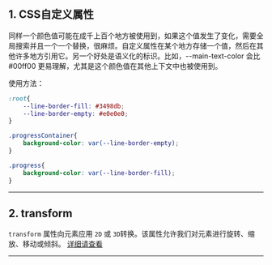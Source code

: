 ## 1. CSS自定义属性

同样一个颜色值可能在成千上百个地方被使用到，如果这个值发生了变化，需要全局搜索并且一个一个替换，很麻烦。自定义属性在某个地方存储一个值，然后在其他许多地方引用它。另一个好处是语义化的标识。比如，--main-text-color 会比 #00ff00 更易理解，尤其是这个颜色值在其他上下文中也被使用到。

使用方法：
```css
:root{
    --line-border-fill: #3498db;
    --line-border-empty: #e0e0e0;
}

.progressContainer{
    background-color: var(--line-border-empty);
}

.progress{
    background-color: var(--line-border-fill);
}

```

---

## 2. transform

`transform` 属性向元素应用 `2D` 或 `3D`转换。该属性允许我们对元素进行旋转、缩放、移动或倾斜。
[详细请查看](https://developer.mozilla.org/zh-CN/docs/Web/CSS/transform)

---
